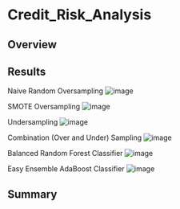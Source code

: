 # Credit_Risk_Analysis

## Overview

## Results

Naive Random Oversampling
![image](https://user-images.githubusercontent.com/78892035/124388603-94e09380-dcb1-11eb-8eab-0173627cbe18.png)

SMOTE Oversampling
![image](https://user-images.githubusercontent.com/78892035/124388627-b6417f80-dcb1-11eb-946d-ad2b32645131.png)

Undersampling
![image](https://user-images.githubusercontent.com/78892035/124388661-ceb19a00-dcb1-11eb-9bad-730730a074ab.png)

Combination (Over and Under) Sampling
![image](https://user-images.githubusercontent.com/78892035/124388674-e426c400-dcb1-11eb-9b12-836234b784e8.png)

Balanced Random Forest Classifier
![image](https://user-images.githubusercontent.com/78892035/124388783-5b5c5800-dcb2-11eb-905c-27bb52d668c7.png)

Easy Ensemble AdaBoost Classifier
![image](https://user-images.githubusercontent.com/78892035/124388911-f48b6e80-dcb2-11eb-9159-d9ffb8f4423a.png)

## Summary
